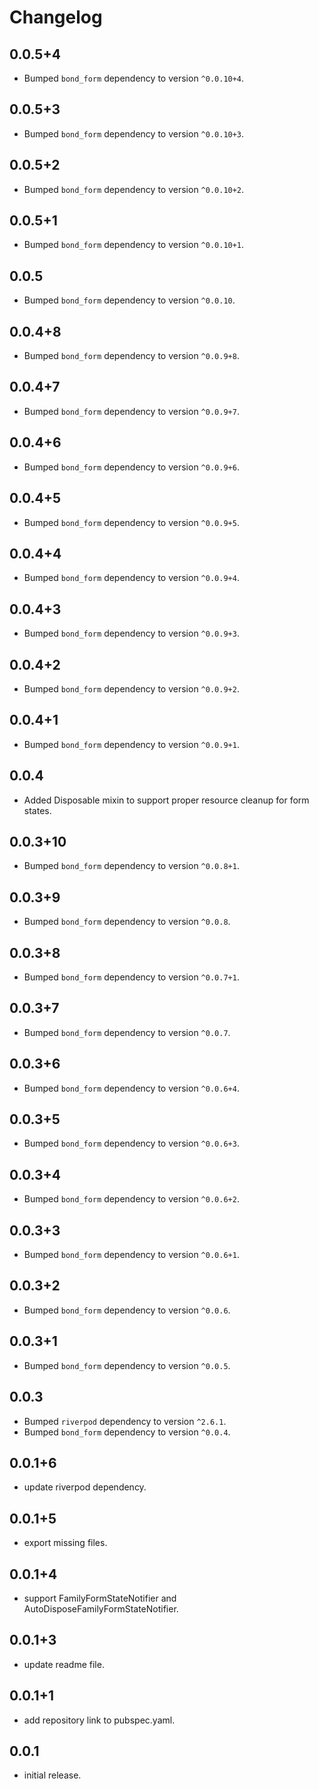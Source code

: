 # Changelog
## 0.0.5+4
- Bumped `bond_form` dependency to version `^0.0.10+4`.

## 0.0.5+3
- Bumped `bond_form` dependency to version `^0.0.10+3`.

## 0.0.5+2
- Bumped `bond_form` dependency to version `^0.0.10+2`.

## 0.0.5+1
- Bumped `bond_form` dependency to version `^0.0.10+1`.

## 0.0.5
- Bumped `bond_form` dependency to version `^0.0.10`.

## 0.0.4+8
- Bumped `bond_form` dependency to version `^0.0.9+8`.

## 0.0.4+7
- Bumped `bond_form` dependency to version `^0.0.9+7`.

## 0.0.4+6
- Bumped `bond_form` dependency to version `^0.0.9+6`.

## 0.0.4+5
- Bumped `bond_form` dependency to version `^0.0.9+5`.

## 0.0.4+4
- Bumped `bond_form` dependency to version `^0.0.9+4`.

## 0.0.4+3
- Bumped `bond_form` dependency to version `^0.0.9+3`.

## 0.0.4+2
- Bumped `bond_form` dependency to version `^0.0.9+2`.

## 0.0.4+1
- Bumped `bond_form` dependency to version `^0.0.9+1`.

## 0.0.4
- Added Disposable mixin to support proper resource cleanup for form states.

## 0.0.3+10
- Bumped `bond_form` dependency to version `^0.0.8+1`.

## 0.0.3+9
- Bumped `bond_form` dependency to version `^0.0.8`.

## 0.0.3+8
- Bumped `bond_form` dependency to version `^0.0.7+1`.

## 0.0.3+7
- Bumped `bond_form` dependency to version `^0.0.7`.

## 0.0.3+6
- Bumped `bond_form` dependency to version `^0.0.6+4`.

## 0.0.3+5
- Bumped `bond_form` dependency to version `^0.0.6+3`.


## 0.0.3+4
- Bumped `bond_form` dependency to version `^0.0.6+2`.

## 0.0.3+3
- Bumped `bond_form` dependency to version `^0.0.6+1`.

## 0.0.3+2
- Bumped `bond_form` dependency to version `^0.0.6`.

## 0.0.3+1
- Bumped `bond_form` dependency to version `^0.0.5`.

## 0.0.3
- Bumped `riverpod` dependency to version `^2.6.1`.
- Bumped `bond_form` dependency to version `^0.0.4`.

## 0.0.1+6

* update riverpod dependency.

## 0.0.1+5

* export missing files.

## 0.0.1+4

* support FamilyFormStateNotifier and AutoDisposeFamilyFormStateNotifier.

## 0.0.1+3

* update readme file.

## 0.0.1+1

* add repository link to pubspec.yaml.

## 0.0.1

* initial release.
